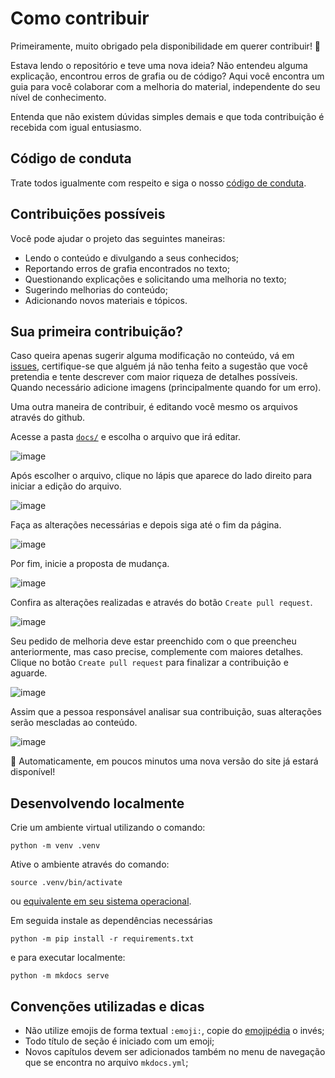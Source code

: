 # Como contribuir

Primeiramente, muito obrigado pela disponibilidade em querer contribuir! 🫶

Estava lendo o repositório e teve uma nova ideia? Não entendeu alguma explicação, encontrou erros de grafia ou de código? Aqui você encontra um guia para você colaborar com a melhoria do material, independente do seu nível de conhecimento.

Entenda que não existem dúvidas simples demais e que toda contribuição é recebida com igual entusiasmo.

## Código de conduta

Trate todos igualmente com respeito e siga o nosso [código de conduta](CODE_OF_CONDUCT.md).

## Contribuições possíveis

Você pode ajudar o projeto das seguintes maneiras:

* Lendo o conteúdo e divulgando a seus conhecidos;
* Reportando erros de grafia encontrados no texto;
* Questionando explicações e solicitando uma melhoria no texto;
* Sugerindo melhorias do conteúdo;
* Adicionando novos materiais e tópicos.

## Sua primeira contribuição?

Caso queira apenas sugerir alguma modificação no conteúdo, vá em [issues](../../issues), certifique-se que alguém já não tenha feito a sugestão que você pretendia e tente descrever com maior riqueza de detalhes possíveis. Quando necessário adicione imagens (principalmente quando for um erro).

Uma outra maneira de contribuir, é editando você mesmo os arquivos através do github.

Acesse a pasta [`docs/`](docs) e escolha o arquivo que irá editar.

![image](https://user-images.githubusercontent.com/3127847/183785905-ee102868-b0e2-4f7d-ae1d-a105a74bb5f3.png)

Após escolher o arquivo, clique no lápis que aparece do lado direito para iniciar a edição do arquivo.

![image](https://user-images.githubusercontent.com/3127847/183786079-a8855609-db60-42b0-9972-54f48b370867.png)

Faça as alterações necessárias e depois siga até o fim da página.

![image](https://user-images.githubusercontent.com/3127847/183786229-1581af1b-f74d-4a0a-a73f-3fdbc8ad9146.png)

Por fim, inicie a proposta de mudança.

![image](https://user-images.githubusercontent.com/3127847/183786943-cb3bdafb-b3d8-4db2-9af5-11f7f90c96e9.png)

Confira as alterações realizadas e através do botão `Create pull request`.

![image](https://user-images.githubusercontent.com/3127847/183790666-52b99bce-d777-4d26-a5a9-cfa9b4e726da.png)

Seu pedido de melhoria deve estar preenchido com o que preencheu anteriormente, mas caso precise, complemente com maiores detalhes.
Clique no botão `Create pull request` para finalizar a contribuição e aguarde.

![image](https://user-images.githubusercontent.com/3127847/183790791-3daefe6b-e4e7-4378-b645-fa5e29dd71c4.png)

Assim que a pessoa responsável analisar sua contribuição, suas alterações serão mescladas ao conteúdo.

![image](https://user-images.githubusercontent.com/3127847/183787281-c6947adb-eae1-4b67-8204-377f6766aff6.png)

🤖 Automaticamente, em poucos minutos uma nova versão do site já estará disponível!


## Desenvolvendo localmente

Crie um ambiente virtual utilizando o comando:

```
python -m venv .venv
```

Ative o ambiente através do comando:

```
source .venv/bin/activate
```

ou [equivalente em seu sistema operacional](https://cassiobotaro.dev/do_zero_a_implantacao/projeto/#o-ambiente-virtual).

Em seguida instale as dependências necessárias

```
python -m pip install -r requirements.txt
```

e para executar localmente:

```
python -m mkdocs serve
```

## Convenções utilizadas e dicas

* Não utilize emojis de forma textual `:emoji:`, copie do [emojipédia](https://emojipedia.org/pt) o invés;
* Todo título de seção é iniciado com um emoji;
* Novos capítulos devem ser adicionados também no menu de navegação que se encontra no arquivo `mkdocs.yml`;
